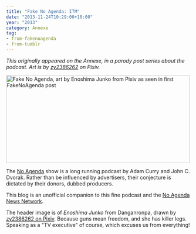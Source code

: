 ```yaml
---
title: "Fake No Agenda: ITM"
date: "2013-11-24T10:29:00+10:00"
year: "2013"
category: Annexe
tag:
- from-fakenoagenda
- from-tumblr
---
```

<p style="font-style:italic;">This originally appeared on the Annexe, in a parody post series about the podcast. Art is by <a href="http://www.pixiv.net/member_illust.php?mode=medium&illust_id=39686291">zy2386262</a> on Pixiv.</p>

<p><img src="https://rubenerd.com/files/2013/fakenoagenda.jpg" srcset="https://rubenerd.com/files/2013/fakenoagenda.jpg 1x, https://rubenerd.com/files/2013/fakenoagenda@2x.jpg 2x" alt="Fake No Agenda, art by Enoshima Junko from Pixiv as seen in first FakeNoAgenda post" style="width:500px; height:240px" /></p>

The [No Agenda](http://noagendashow.com) show is a long running podcast by Adam Curry and John C. Dvorak. Rather than be influenced by advertisers, their conjecture is dictated by their donors, dubbed producers.

This blog is an unofficial companion to this fine podcast and the [No Agenda News Network](http://noagendanewsnetwork.com). 

The header image is of *Enoshima Junko* from Danganronpa, drawn by [zy2386262 on Pixiv](http://www.pixiv.net/member_illust.php?mode=medium&illust_id=39686291). Because guns mean freedom, and she has killer legs. Speaking as a "TV executive" of course, which excuses us from everything!

